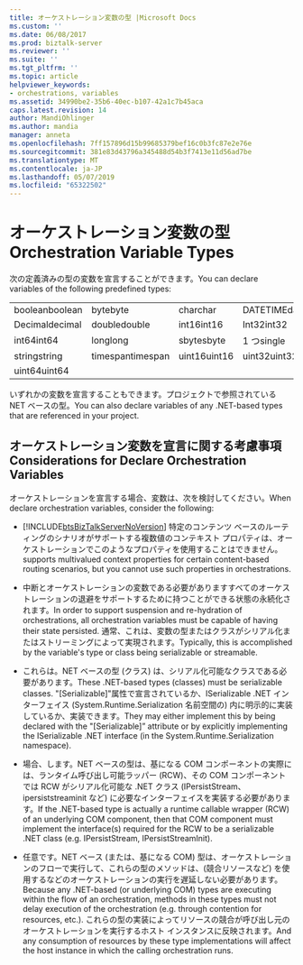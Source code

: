```yaml
---
title: オーケストレーション変数の型 |Microsoft Docs
ms.custom: ''
ms.date: 06/08/2017
ms.prod: biztalk-server
ms.reviewer: ''
ms.suite: ''
ms.tgt_pltfrm: ''
ms.topic: article
helpviewer_keywords:
- orchestrations, variables
ms.assetid: 34990be2-35b6-40ec-b107-42a1c7b45aca
caps.latest.revision: 14
author: MandiOhlinger
ms.author: mandia
manager: anneta
ms.openlocfilehash: 7ff157896d15b99685379bef16c0b3fc87e2e76e
ms.sourcegitcommit: 381e83d43796a345488d54b3f7413e11d56ad7be
ms.translationtype: MT
ms.contentlocale: ja-JP
ms.lasthandoff: 05/07/2019
ms.locfileid: "65322502"
---
```

# <a name="orchestration-variable-types"></a><span data-ttu-id="59354-102">オーケストレーション変数の型</span><span class="sxs-lookup"><span data-stu-id="59354-102">Orchestration Variable Types</span></span>
<span data-ttu-id="59354-103">次の定義済みの型の変数を宣言することができます。</span><span class="sxs-lookup"><span data-stu-id="59354-103">You can declare variables of the following predefined types:</span></span>  

|||||  
|-|-|-|-|  
|<span data-ttu-id="59354-104">boolean</span><span class="sxs-lookup"><span data-stu-id="59354-104">boolean</span></span>|<span data-ttu-id="59354-105">byte</span><span class="sxs-lookup"><span data-stu-id="59354-105">byte</span></span>|<span data-ttu-id="59354-106">char</span><span class="sxs-lookup"><span data-stu-id="59354-106">char</span></span>|<span data-ttu-id="59354-107">DATETIME</span><span class="sxs-lookup"><span data-stu-id="59354-107">datetime</span></span>|  
|<span data-ttu-id="59354-108">Decimal</span><span class="sxs-lookup"><span data-stu-id="59354-108">decimal</span></span>|<span data-ttu-id="59354-109">double</span><span class="sxs-lookup"><span data-stu-id="59354-109">double</span></span>|<span data-ttu-id="59354-110">int16</span><span class="sxs-lookup"><span data-stu-id="59354-110">int16</span></span>|<span data-ttu-id="59354-111">Int32</span><span class="sxs-lookup"><span data-stu-id="59354-111">int32</span></span>|  
|<span data-ttu-id="59354-112">int64</span><span class="sxs-lookup"><span data-stu-id="59354-112">int64</span></span>|<span data-ttu-id="59354-113">long</span><span class="sxs-lookup"><span data-stu-id="59354-113">long</span></span>|<span data-ttu-id="59354-114">sbyte</span><span class="sxs-lookup"><span data-stu-id="59354-114">sbyte</span></span>|<span data-ttu-id="59354-115">1 つ</span><span class="sxs-lookup"><span data-stu-id="59354-115">single</span></span>|  
|<span data-ttu-id="59354-116">string</span><span class="sxs-lookup"><span data-stu-id="59354-116">string</span></span>|<span data-ttu-id="59354-117">timespan</span><span class="sxs-lookup"><span data-stu-id="59354-117">timespan</span></span>|<span data-ttu-id="59354-118">uint16</span><span class="sxs-lookup"><span data-stu-id="59354-118">uint16</span></span>|<span data-ttu-id="59354-119">uint32</span><span class="sxs-lookup"><span data-stu-id="59354-119">uint32</span></span>|  
|<span data-ttu-id="59354-120">uint64</span><span class="sxs-lookup"><span data-stu-id="59354-120">uint64</span></span>||||  

 <span data-ttu-id="59354-121">いずれかの変数を宣言することもできます。プロジェクトで参照されている NET ベースの型。</span><span class="sxs-lookup"><span data-stu-id="59354-121">You can also declare variables of any .NET-based types that are referenced in your project.</span></span>  

## <a name="considerations-for-declare-orchestration-variables"></a><span data-ttu-id="59354-122">オーケストレーション変数を宣言に関する考慮事項</span><span class="sxs-lookup"><span data-stu-id="59354-122">Considerations for Declare Orchestration Variables</span></span>  
 <span data-ttu-id="59354-123">オーケストレーションを宣言する場合、変数は、次を検討してください。</span><span class="sxs-lookup"><span data-stu-id="59354-123">When declare orchestration variables, consider the following:</span></span>  

- [!INCLUDE[btsBizTalkServerNoVersion](../includes/btsbiztalkservernoversion-md.md)] <span data-ttu-id="59354-124">特定のコンテンツ ベースのルーティングのシナリオがサポートする複数値のコンテキスト プロパティは、オーケストレーションでこのようなプロパティを使用することはできません。</span><span class="sxs-lookup"><span data-stu-id="59354-124">supports multivalued context properties for certain content-based routing scenarios, but you cannot use such properties in orchestrations.</span></span>  

- <span data-ttu-id="59354-125">中断とオーケストレーションの変数である必要がありますすべてのオーケストレーションの退避をサポートするために持つことができる状態の永続化されます。</span><span class="sxs-lookup"><span data-stu-id="59354-125">In order to support suspension and re-hydration of orchestrations, all orchestration variables must be capable of having their state persisted.</span></span>  <span data-ttu-id="59354-126">通常、これは、変数の型またはクラスがシリアル化またはストリーミングによって実現されます。</span><span class="sxs-lookup"><span data-stu-id="59354-126">Typically, this is accomplished by the variable's type or class being serializable or streamable.</span></span>  

- <span data-ttu-id="59354-127">これらは。NET ベースの型 (クラス) は、シリアル化可能なクラスである必要があります。</span><span class="sxs-lookup"><span data-stu-id="59354-127">These .NET-based types (classes) must be serializable classes.</span></span>  <span data-ttu-id="59354-128">"[Serializable]"属性で宣言されているか、ISerializable .NET インターフェイス (System.Runtime.Serialization 名前空間の) 内に明示的に実装しているか、実装できます。</span><span class="sxs-lookup"><span data-stu-id="59354-128">They may either implement this by being declared with the "[Serializable]” attribute or by explicitly implementing the ISerializable .NET interface (in the System.Runtime.Serialization namespace).</span></span>  

- <span data-ttu-id="59354-129">場合、します。NET ベースの型は、基になる COM コンポーネントの実際には、ランタイム呼び出し可能ラッパー (RCW)、その COM コンポーネントでは RCW がシリアル化可能な .NET クラス (IPersistStream、ipersiststreaminit など) に必要なインターフェイスを実装する必要があります。</span><span class="sxs-lookup"><span data-stu-id="59354-129">If the .NET-based type is actually a runtime callable wrapper (RCW) of an underlying COM component, then that COM component must implement the interface(s) required for the RCW to be a serializable .NET class (e.g. IPersistStream, IPersistStreamInit).</span></span>  

- <span data-ttu-id="59354-130">任意です。NET ベース (または、基になる COM) 型は、オーケストレーションのフローで実行して、これらの型のメソッドは、(競合リソースなど) を使用するなどのオーケストレーションの実行を遅延しない必要があります。</span><span class="sxs-lookup"><span data-stu-id="59354-130">Because any .NET-based (or underlying COM) types are executing within the flow of an orchestration, methods in these types must not delay execution of the orchestration (e.g. through contention for resources, etc.).</span></span>  <span data-ttu-id="59354-131">これらの型の実装によってリソースの競合が呼び出し元のオーケストレーションを実行するホスト インスタンスに反映されます。</span><span class="sxs-lookup"><span data-stu-id="59354-131">And any consumption of resources by these type implementations will affect the host instance in which the calling orchestration runs.</span></span>
